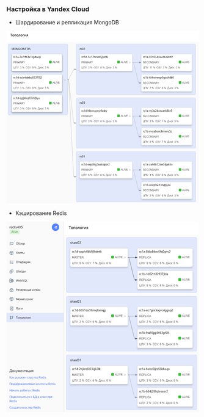 ### Настройка в Yandex Cloud

- Шардирование и репликация MongoDB

![solution-net-topology.png](solution-net-topology.png)

- Кэширование Redis

![redis-net-topology.png](redis-net-topology.png)